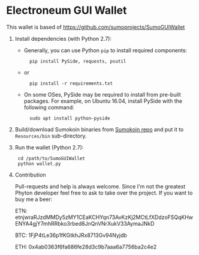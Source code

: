 # Electroneum GUI Wallet

This wallet is based of https://github.com/sumoprojects/SumoGUIWallet

1. Install dependencies (with Python 2.7):

	* Generally, you can use Python `pip` to install required components:
		
			pip install PySide, requests, psutil
	
	* or
			
			pip install -r requirements.txt 
	
	* On some OSes, PySide may be required to install from pre-built packages. For example, on Ubuntu 16.04, install PySide with the following command:
			
			sudo apt install python-pyside


2. Build/download Sumokoin binaries from [Sumokoin repo](https://github.com/sumoprojects/sumokoin) and put it to `Resources/bin` sub-directory.

3. Run the wallet (Python 2.7):
		
		cd /path/to/SumoGUIWallet
		python wallet.py

4. Contribution

	Pull-requests and help is always welcome. Since I'm not the greatest Phyton developer feel free to ask to take over the project. If you want to buy me a beer:

	
	ETN: etnjwraRJzdMMDy5zMY1CEaKCHYqn73AvKzKj2MCtLfXDdzoFSQqKHwENYA4gjY7mhRRbko3rbed8JnQnVNrXukV33AymaJNkD
	
	BTC: 1FjP4tLe36p1fKGtkhJRx8713Gv94Nyjdb
	
	ETH: 0x4ab0363f6fa686fe28d3c9b7aaa6a7756ba2c4e2